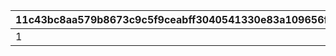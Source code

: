 |11c43bc8aa579b8673c9c5f9ceabff3040541330e83a109656f25d0dbde547f9|86d031146ae4098894d731a3626690ff21904a1b0c1cbcfade106dc70775c72a|b6e1fc07ac38a479df0bc78bf1eb01ce2c84ee7edc1d88baf927314866d365cc|b7210061f01a6cf40210312b94e1a6a098a5aa4f05d3eb92edef13e8da823b96|
| --- | --- | --- | --- |
|1|2015-04-01 11:00:00|2015-04-01 10:00:00|500361|